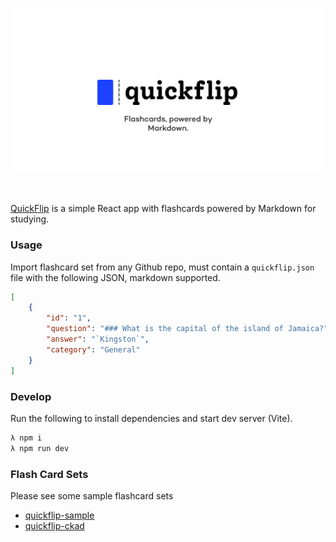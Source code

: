 <p align="center"><a href="https://quickflip.app" target="_blank"><img src="./banners/banner.png"></a></p>

</br>

[QuickFlip](https://quickflip.app) is a simple React app with flashcards powered by Markdown for studying.

### Usage

Import flashcard set from any Github repo, must contain a `quickflip.json` file with the following JSON, markdown supported.

```json
[
	{
		"id": "1",
		"question": "### What is the capital of the island of Jamaica?",
		"answer": "`Kingston`",
		"category": "General"
	}
]
```

### Develop
Run the following to install dependencies and start dev server (Vite).
```bash
λ npm i
λ npm run dev
```
### Flash Card Sets

Please see some sample flashcard sets 

- [quickflip-sample](https://github.com/heyjordn/quickflip-sample)
- [quickflip-ckad](https://github.com/heyjordn/quickflip-ckad) 